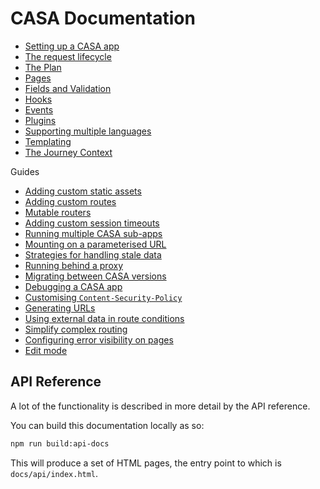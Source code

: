 # CASA Documentation

- [Setting up a CASA app](setup.md)
- [The request lifecycle](request-lifecycle.md)
- [The Plan](plan.md)
- [Pages](pages.md)
- [Fields and Validation](fields.md)
- [Hooks](hooks.md)
- [Events](events.md)
- [Plugins](plugins.md)
- [Supporting multiple languages](i18n.md)
- [Templating](templating.md)
- [The Journey Context](journey-context.md)

Guides

- [Adding custom static assets](guides/custom-statics.md)
- [Adding custom routes](guides/custom-routes.md)
- [Mutable routers](guides/mutable-routers.md)
- [Adding custom session timeouts](guides/custom-session-timeout.md)
- [Running multiple CASA sub-apps](guides/using-sub-apps.md)
- [Mounting on a parameterised URL](guides/parameterised-mount.md)
- [Strategies for handling stale data](guides/handling-stale-data.md)
- [Running behind a proxy](guides/setup-behind-a-proxy.md)
- [Migrating between CASA versions](migration-guides/)
- [Debugging a CASA app](guides/debugging.md)
- [Customising `Content-Security-Policy`](guides/helmet.md)
- [Generating URLs](guides/generating-urls.md)
- [Using external data in route conditions](guides/using-external-data-in-route-conditions.md)
- [Simplify complex routing](guides/simplify-complex-routing.md)
- [Configuring error visibility on pages](guides/error-visibility.md)
- [Edit mode](guides/edit-mode.md)

## API Reference

A lot of the functionality is described in more detail by the API reference.

You can build this documentation locally as so:

```bash
npm run build:api-docs
```

This will produce a set of HTML pages, the entry point to which is `docs/api/index.html`.
